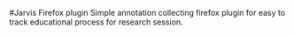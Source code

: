 #Jarvis Firefox plugin
Simple annotation collecting firefox plugin for
easy to track educational process for research session.
